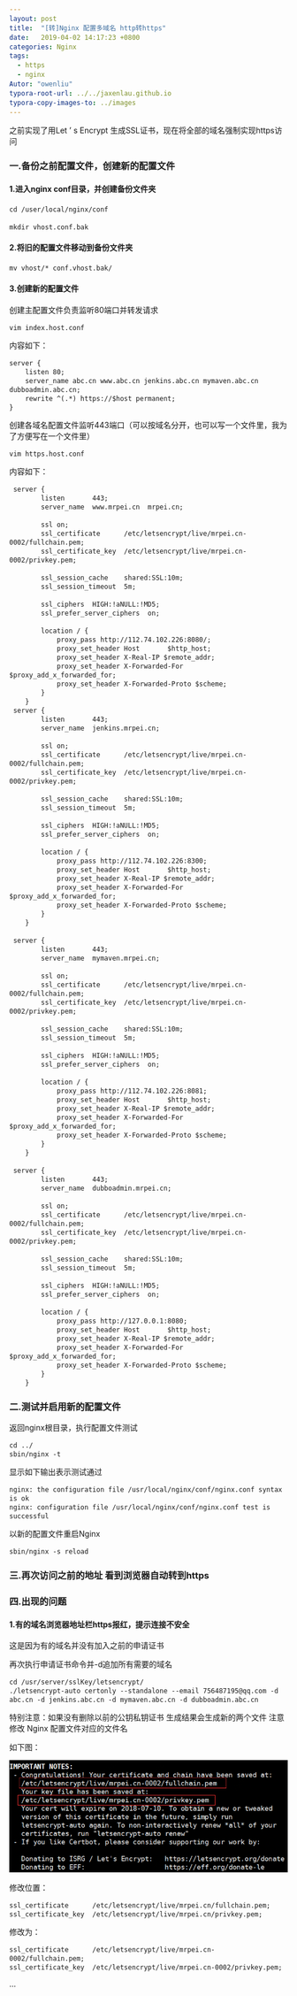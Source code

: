 ```yaml
---
layout: post
title:  "[转]Nginx 配置多域名 http转https"
date:   2019-04-02 14:17:23 +0800
categories: Nginx
tags: 
  - https
  - nginx
Autor: "owenliu"
typora-root-url: ../../jaxenlau.github.io
typora-copy-images-to: ../images
---
```

之前实现了用Let ’ s Encrypt 生成SSL证书，现在将全部的域名强制实现https访问

### 一.备份之前配置文件，创建新的配置文件

#### 1.进入nginx conf目录，并创建备份文件夹

``` shell
cd /user/local/nginx/conf

mkdir vhost.conf.bak
```

#### 2.将旧的配置文件移动到备份文件夹

``` shell
mv vhost/* conf.vhost.bak/
```

#### 3.创建新的配置文件

创建主配置文件负责监听80端口并转发请求

``` shell
vim index.host.conf
```

内容如下：

``` shell
server {
    listen 80;
    server_name abc.cn www.abc.cn jenkins.abc.cn mymaven.abc.cn dubboadmin.abc.cn;
    rewrite ^(.*) https://$host permanent;
}
```

创建各域名配置文件监听443端口（可以按域名分开，也可以写一个文件里，我为了方便写在一个文件里）

``` shell
vim https.host.conf
```

内容如下：

``` shell
 server {
        listen       443;
        server_name  www.mrpei.cn  mrpei.cn;

        ssl on;
        ssl_certificate      /etc/letsencrypt/live/mrpei.cn-0002/fullchain.pem;
        ssl_certificate_key  /etc/letsencrypt/live/mrpei.cn-0002/privkey.pem;

        ssl_session_cache    shared:SSL:10m;
        ssl_session_timeout  5m;

        ssl_ciphers  HIGH:!aNULL:!MD5;
        ssl_prefer_server_ciphers  on;

        location / {
            proxy_pass http://112.74.102.226:8080/;
            proxy_set_header Host       $http_host;
            proxy_set_header X-Real-IP $remote_addr;  
            proxy_set_header X-Forwarded-For $proxy_add_x_forwarded_for;  
            proxy_set_header X-Forwarded-Proto $scheme;
        }
    }
 server {
        listen       443;
        server_name  jenkins.mrpei.cn;

        ssl on;
        ssl_certificate      /etc/letsencrypt/live/mrpei.cn-0002/fullchain.pem;
        ssl_certificate_key  /etc/letsencrypt/live/mrpei.cn-0002/privkey.pem;

        ssl_session_cache    shared:SSL:10m;
        ssl_session_timeout  5m;

        ssl_ciphers  HIGH:!aNULL:!MD5;
        ssl_prefer_server_ciphers  on;

        location / {
            proxy_pass http://112.74.102.226:8300;
            proxy_set_header Host       $http_host;
            proxy_set_header X-Real-IP $remote_addr;  
            proxy_set_header X-Forwarded-For $proxy_add_x_forwarded_for;  
            proxy_set_header X-Forwarded-Proto $scheme;
        }
    }

 server {
        listen       443;
        server_name  mymaven.mrpei.cn;

        ssl on;
        ssl_certificate      /etc/letsencrypt/live/mrpei.cn-0002/fullchain.pem;
        ssl_certificate_key  /etc/letsencrypt/live/mrpei.cn-0002/privkey.pem;

        ssl_session_cache    shared:SSL:10m;
        ssl_session_timeout  5m;

        ssl_ciphers  HIGH:!aNULL:!MD5;
        ssl_prefer_server_ciphers  on;

        location / {
            proxy_pass http://112.74.102.226:8081;
            proxy_set_header Host       $http_host;
            proxy_set_header X-Real-IP $remote_addr;  
            proxy_set_header X-Forwarded-For $proxy_add_x_forwarded_for;  
            proxy_set_header X-Forwarded-Proto $scheme;
        }
    }

 server {
        listen       443;
        server_name  dubboadmin.mrpei.cn;

        ssl on;
        ssl_certificate      /etc/letsencrypt/live/mrpei.cn-0002/fullchain.pem;
        ssl_certificate_key  /etc/letsencrypt/live/mrpei.cn-0002/privkey.pem;

        ssl_session_cache    shared:SSL:10m;
        ssl_session_timeout  5m;

        ssl_ciphers  HIGH:!aNULL:!MD5;
        ssl_prefer_server_ciphers  on;

        location / {
            proxy_pass http://127.0.0.1:8080;
            proxy_set_header Host       $http_host;
            proxy_set_header X-Real-IP $remote_addr;  
            proxy_set_header X-Forwarded-For $proxy_add_x_forwarded_for;  
            proxy_set_header X-Forwarded-Proto $scheme;
        }
    }
```

### 二.测试并启用新的配置文件

返回nginx根目录，执行配置文件测试

``` shell
cd ../
sbin/nginx -t
```

显示如下输出表示测试通过

``` shell
nginx: the configuration file /usr/local/nginx/conf/nginx.conf syntax is ok
nginx: configuration file /usr/local/nginx/conf/nginx.conf test is successful
```

以新的配置文件重启Nginx

``` shell
sbin/nginx -s reload
```

### 三.再次访问之前的地址 看到浏览器自动转到https

### 四.出现的问题

#### 1.有的域名浏览器地址栏https报红，提示连接不安全

这是因为有的域名并没有加入之前的申请证书

再次执行申请证书命令并-d追加所有需要的域名

``` shell
cd /usr/server/sslKey/letsencrypt/
./letsencrypt-auto certonly --standalone --email 756487195@qq.com -d abc.cn -d jenkins.abc.cn -d mymaven.abc.cn -d dubboadmin.abc.cn
```

特别注意：如果没有删除以前的公钥私钥证书 生成结果会生成新的两个文件 注意修改 Nginx 配置文件对应的文件名

如下图：

![2019-04-02-14-21-55](/images/2019-04-02-14-21-55.png)

修改位置：

``` shell
ssl_certificate      /etc/letsencrypt/live/mrpei.cn/fullchain.pem;
ssl_certificate_key  /etc/letsencrypt/live/mrpei.cn/privkey.pem;
```

修改为：

``` shell
ssl_certificate      /etc/letsencrypt/live/mrpei.cn-0002/fullchain.pem;
ssl_certificate_key  /etc/letsencrypt/live/mrpei.cn-0002/privkey.pem;
```

...

[原文链接]: https://my.oschina.net/mrpei123/blog/1794001